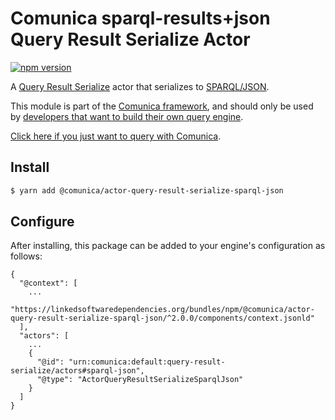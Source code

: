 # Comunica sparql-results+json Query Result Serialize Actor

[![npm version](https://badge.fury.io/js/%40comunica%2Factor-query-result-serialize-sparql-json.svg)](https://www.npmjs.com/package/@comunica/actor-query-result-serialize-sparql-json)

A [Query Result Serialize](https://github.com/comunica/comunica/tree/master/packages/bus-query-result-serialize) actor that serializes to [SPARQL/JSON](https://www.w3.org/TR/sparql11-results-json/).

This module is part of the [Comunica framework](https://github.com/comunica/comunica),
and should only be used by [developers that want to build their own query engine](https://comunica.dev/docs/modify/).

[Click here if you just want to query with Comunica](https://comunica.dev/docs/query/).

## Install

```bash
$ yarn add @comunica/actor-query-result-serialize-sparql-json
```

## Configure

After installing, this package can be added to your engine's configuration as follows:
```text
{
  "@context": [
    ...
    "https://linkedsoftwaredependencies.org/bundles/npm/@comunica/actor-query-result-serialize-sparql-json/^2.0.0/components/context.jsonld"  
  ],
  "actors": [
    ...
    {
      "@id": "urn:comunica:default:query-result-serialize/actors#sparql-json",
      "@type": "ActorQueryResultSerializeSparqlJson"
    }
  ]
}
```
